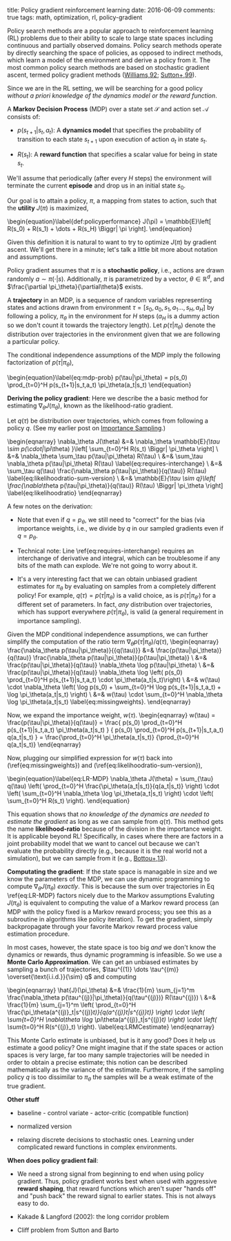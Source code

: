 title: Policy gradient reinforcement learning
date: 2016-06-09
comments: true
tags: math, optimization, rl, policy-gradient

Policy search methods are a popular approach to reinforcement learning (RL)
problems due to their ability to scale to large state spaces including
continuous and partially observed domains. Policy search methods operate by
directly searching the space of policies, as opposed to indirect methods, which
learn a model of the environment and derive a policy from it. The most common
policy search methods are based on stochastic gradient ascent, termed policy
gradient methods
([Williams,92](http://incompleteideas.net/sutton/williams-92.pdf);
[Sutton+,99](https://webdocs.cs.ualberta.ca/~sutton/papers/SMSM-NIPS99.pdf)).

Since we are in the RL setting, we will be searching for a good policy *without
a priori knowledge of the dynamics model or the reward function*.

A **Markov Decision Process** (MDP) over a state set $\mathcal{S}$ and action
set $\mathcal{A}$ consists of:

  * $p(s_{t+1}|s_t,a_t)$: A **dynamics model** that specifies the probability of
    transition to each state $s_{t+1}$ upon execution of action $a_t$ in state
    $s_t$.

  * $R(s_t)$: A **reward function** that specifies a scalar value for being in
    state $s_t$.

We'll assume that periodically (after every $H$ steps) the environment will
terminate the current **episode** and drop us in an initial state $s_0$.

Our goal is to attain a policy, $\pi$, a mapping from states to action, such
that the **utility** $J(\pi)$ is maximized,

\begin{equation}\label{def:policyperformance}
  J(\pi) = \mathbb{E}\left[ R(s_0) + R(s_1) + \dots + R(s_H) \Biggr| \pi \right].
\end{equation}

Given this definition it is natural to want to try to optimize $J(\pi)$ by
gradient ascent. We'll get there in a minute; let's talk a little bit more about
notation and assumptions.

Policy gradient assumes that $\pi$ is a **stochastic policy**, i.e., actions are
drawn randomly $a \sim \pi(\cdot|s)$. Additionally, $\pi$ is parametrized by a
vector, $\theta \in \mathbb{R}^d$, and $\frac{\partial
\pi_\theta}{\partial\theta}$ exists.

A **trajectory** in an MDP, is a sequence of random variables representing
states and actions drawn from environment $\tau=[s_0,a_0,s_1,a_1\dots,s_H,a_H]$
by following a policy, $\pi_\theta$ in the environment for $H$ steps ($a_H$ is a
dummy action so we don't count it towards the trajectory length). Let
$p(\tau|\pi_\theta)$ denote the distribution over trajectories in the
environment given that we are following a particular policy.

The conditional independence assumptions of the MDP imply the following
factorization of $p(\tau|\pi_\theta)$,

\begin{equation}\label{eq:mdp-prob}
p(\tau|\pi_\theta) = p(s_0) \prod_{t=0}^H p(s_{t+1}|s_t,a_t) \pi_\theta(a_t|s_t)
\end{equation}


**Deriving the policy gradient**: Here we describe the a basic method for
estimating $\nabla_\theta J(\pi_\theta)$, known as the likelihood-ratio
gradient.

Let $q(\tau)$ be distribution over trajectories, which comes from following a
policy $q$. (See my earlier post on
[Importance Sampling](http://timvieira.github.io/blog/post/2014/12/21/importance-sampling/).)

\begin{eqnarray}
  \nabla_\theta J(\theta)
  &=& \nabla_\theta \mathbb{E}_{\tau \sim p(\cdot|\pi_\theta) }\left[ \sum_{t=0}^H R(s_t) \Biggr| \pi_\theta \right]  \\
  &=& \nabla_\theta \sum_\tau p(\tau|\pi_\theta) R(\tau) \\
  &=& \sum_\tau \nabla_\theta p(\tau|\pi_\theta) R(\tau) \label{eq:requires-interchange} \\
  &=& \sum_\tau q(\tau) \frac{\nabla_\theta p(\tau|\pi_\theta)}{q(\tau)} R(\tau) \label{eq:likelihoodratio-sum-version} \\
  &=& \mathbb{E}_{\tau \sim q}\left[ \frac{\nabla_\theta p(\tau|\pi_\theta)}{q(\tau)} R(\tau) \Biggr| \pi_\theta \right] \label{eq:likelihoodratio}
\end{eqnarray}

A few notes on the derivation:

 * Note that even if $q = p_\theta$, we still need to "correct" for the bias
   (via importance weights, i.e., we divide by $q$ in our sampled gradients even
   if $q=p_\theta$.

 * Technical note: Line \ref{eq:requires-interchange} requires an interchange of
   derivative and integral, which can be troublesome if any bits of the math can
   explode. We're not going to worry about it.

 * It's a very interesting fact that we can obtain unbiased gradient estimates
   for $\pi_\theta$ by evaluating on samples from a completely different policy!
   For example, $q(\tau)=p(\tau|\pi_\theta)$ is a valid choice, as is
   $p(\tau|\pi_{\theta'})$ for a different set of parameters. In fact, *any*
   distribution over trajectories, which has support everywhere
   $p(\tau|\pi_\theta)$, is valid (a general requirement in importance
   sampling).

Given the MDP conditional independence assumptions, we can further simplify the
computation of the ratio term $\nabla_\theta p(\tau|\pi_\theta)/q(\tau)$,
\begin{eqnarray}
\frac{\nabla_\theta p(\tau|\pi_\theta)}{{q(\tau)}}
&=& \frac{p(\tau|\pi_\theta)}{q(\tau)} \frac{\nabla_\theta p(\tau|\pi_\theta)}{p(\tau|\pi_\theta)} \\
&=& \frac{p(\tau|\pi_\theta)}{q(\tau)} \nabla_\theta \log p(\tau|\pi_\theta) \\
&=& \frac{p(\tau|\pi_\theta)}{q(\tau)} \nabla_\theta \log \left( p(s_0) \prod_{t=0}^H p(s_{t+1}|s_t,a_t) \cdot \pi_\theta(a_t|s_t)\right) \\
&=& w(\tau) \cdot \nabla_\theta \left( \log p(s_0) + \sum_{t=0}^H \log p(s_{t+1}|s_t,a_t) + \log \pi_\theta(a_t|s_t) \right) \\
&=& w(\tau) \cdot \sum_{t=0}^H \nabla_\theta \log \pi_\theta(a_t|s_t) \label{eq:missingweights}.
\end{eqnarray}

Now, we expand the importance weight, $w(\tau)$.
\begin{eqnarray}
w(\tau)
= \frac{p(\tau|\pi_\theta)}{q(\tau)}
= \frac{ p(s_0) \prod_{t=0}^H p(s_{t+1}|s_t,a_t) \pi_\theta(a_t|s_t) }
       { p(s_0) \prod_{t=0}^H p(s_{t+1}|s_t,a_t) q(a_t|s_t) }
= \frac{\prod_{t=0}^H \pi_\theta(a_t|s_t)}
       {\prod_{t=0}^H q(a_t|s_t)}
\end{eqnarray}

Now, plugging our simplified expression for $w(\tau)$ back into
(\ref{eq:missingweights}) and (\ref{eq:likelihoodratio-sum-version}),

\begin{equation}\label{eq:LR-MDP}
 \nabla_\theta J(\theta) = \sum_{\tau} q(\tau)
      \left( \prod_{t=0}^H \frac{\pi_\theta(a_t|s_t)}{q(a_t|s_t)} \right)
      \cdot \left( \sum_{t=0}^H \nabla_\theta \log \pi_\theta(a_t|s_t) \right)
      \cdot \left( \sum_{t=0}^H R(s_t) \right).
\end{equation}

This equation shows that *no knowledge of the dynamics are needed to estimate
the gradient* as long as we can sample from $q(\tau)$. This method gets the name
**likelihood-ratio** because of the division in the importance weight. It is
applicable beyond RL! Specifically, in cases where there are factors in a joint
probability model that we want to cancel out because we can't evaluate the
probability directly (e.g., because it is the real world not a simulation), but
we can sample from it (e.g., [Bottou+,13](http://arxiv.org/abs/1209.2355)).

**Computating the gradient**: If the state space is managable in size and we
know the parameters of the MDP, we can use dynamic programming to compute
$\nabla_\theta J(\pi_\theta)$ *exactly*. This is because the sum over
trajectories in Eq \ref{eq:LR-MDP} factors nicely due to the Markov assumptions
Evaluting $J(\pi_\theta)$ is equivalent to computing the value of a Markov
reward process (an MDP with the policy fixed is a Markov reward process; you see
this as a subroutine in algorithms like policy iteration). To get the gradient,
simply backpropagate through your favorite Markov reward process value
estimation procedure.

In most cases, however, the state space is too big *and* we don't know the
dynamics or rewards, thus dynamic programming is infeasible. So we use a **Monte
Carlo Approximation**. We can get an unbiased estimates by sampling a bunch of
trajectories, $\tau^{(1)} \dots \tau^{(m)} \overset{\text{i.i.d.}}{\sim} q$ and
computing

\begin{eqnarray}
\hat{J}(\pi_\theta) &=& \frac{1}{m} \sum_{j=1}^m \frac{\nabla_\theta p(\tau^{(j)}|\pi_\theta)}{q(\tau^{(j)})} R(\tau^{(j)}) \\
&=& \frac{1}{m} \sum_{j=1}^m
  \left( \prod_{t=0}^H \frac{\pi_\theta(a^{(j)}_t|s^{(j)}_t)}{q(a^{(j)}_t|s^{(j)}_t)} \right)
  \cdot \left( \sum_{t=0}^H \nabla_\theta \log \pi_\theta(a^{(j)}_t|s^{(j)}_t) \right)
  \cdot \left( \sum_{t=0}^H R(s^{(j)}_t) \right). \label{eq:LRMCestimate}
\end{eqnarray}

This Monte Carlo estimate is unbiased, but is it any good?  Does it help us
estimate a good policy? One might imagine that if the state spaces or action
spaces is very large, far too many sample trajectories will be needed in order
to obtain a precise estimate; this notion can be described mathematically as the
variance of the estimate. Furthermore, if the sampling policy $q$ is too
dissimilar to $\pi_\theta$ the samples will be a weak estimate of the true
gradient.


**Other stuff**

 * baseline - control variate - actor-critic
   (compatible function)

 * normalized version

 * relaxing discrete decisions to stochastic ones. Learning under complicated
   reward functions in complex environments.

**When does policy gradient fail**:

 * We need a strong signal from beginning to end when using policy
   gradient. Thus, policy gradient works best when used with aggressive **reward
   shaping**, that reward functions which aren't super "hands off" and "push
   back" the reward signal to earlier states. This is not always easy to do.

 * Kakade & Langford (2002): the long corridor problem

 * Cliff problem from Sutton and Barto
